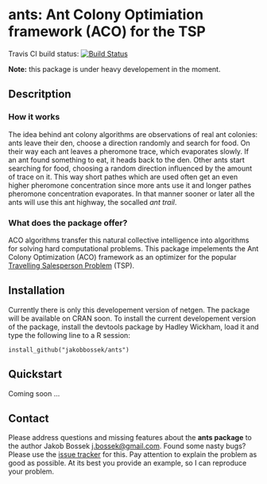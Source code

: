 # ants: Ant Colony Optimiation framework (ACO) for the TSP

Travis CI build status: [![Build Status](https://travis-ci.org/jakobbossek/ants.svg?branch=master)](https://travis-ci.org/jakobbossek/ants)

**Note:** this package is under heavy developement in the moment.

## Descritption

### How it works
The idea behind ant colony  algorithms are observations of real ant colonies: ants leave their den, choose a direction randomly and search for food. On their way each ant leaves a pheromone trace, which evaporates slowly. If an ant found something to eat, it heads back to
the den. Other ants start searching for food, choosing a random direction influenced
by the amount of trace on it. This way short pathes which are used often get an even
higher pheromone concentration since more ants use it and longer pathes pheromone
concentration evaporates. In that manner sooner or later all the ants will use this ant highway, the socalled *ant trail*.

### What does the package offer?
ACO algorithms transfer this natural collective intelligence into algorithms for
solving hard computational problems. This package impelements the Ant Colony Optimization (ACO) framework as an optimizer for the popular [Travelling Salesperson Problem](http://en.wikipedia.org/wiki/Travelling_salesman_problem) (TSP). 

## Installation

Currently there is only this developement version of netgen. The package will be available on CRAN soon. To install the current developement version of the package, install the devtools package by Hadley Wickham, load it and type the following line to a R session:

```splus
install_github("jakobbossek/ants")
```

## Quickstart

Coming soon ...

## Contact

Please address questions and missing features about the **ants package** to the author Jakob Bossek <j.bossek@gmail.com>. Found some nasty bugs? Please use the [issue tracker](https://github.com/jbossek/ants/issues) for this. Pay attention to explain the problem as good as possible. At its best you provide an example, so I can reproduce your problem.



